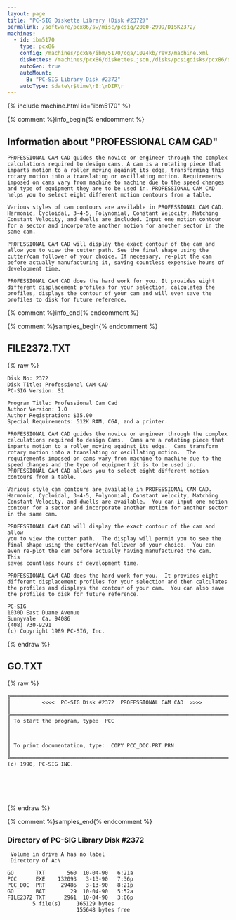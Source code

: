 ```yaml
---
layout: page
title: "PC-SIG Diskette Library (Disk #2372)"
permalink: /software/pcx86/sw/misc/pcsig/2000-2999/DISK2372/
machines:
  - id: ibm5170
    type: pcx86
    config: /machines/pcx86/ibm/5170/cga/1024kb/rev3/machine.xml
    diskettes: /machines/pcx86/diskettes.json,/disks/pcsigdisks/pcx86/diskettes.json
    autoGen: true
    autoMount:
      B: "PC-SIG Library Disk #2372"
    autoType: $date\r$time\rB:\rDIR\r
---
```


{% include machine.html id="ibm5170" %}

{% comment %}info_begin{% endcomment %}

## Information about "PROFESSIONAL CAM CAD"

    PROFESSIONAL CAM CAD guides the novice or engineer through the complex
    calculations required to design cams. A cam is a rotating piece that
    imparts motion to a roller moving against its edge, transforming this
    rotary motion into a translating or oscillating motion. Requirements
    imposed on cams vary from machine to machine due to the speed changes
    and type of equipment they are to be used in. PROFESSIONAL CAM CAD
    helps you to select eight different motion contours from a table.
    
    Various styles of cam contours are available in PROFESSIONAL CAM CAD.
    Harmonic, Cycloidal, 3-4-5, Polynomial, Constant Velocity, Matching
    Constant Velocity, and dwells are included. Input one motion contour
    for a sector and incorporate another motion for another sector in the
    same cam.
    
    PROFESSIONAL CAM CAD will display the exact contour of the cam and
    allow you to view the cutter path. See the final shape using the
    cutter/cam follower of your choice. If necessary, re-plot the cam
    before actually manufacturing it, saving countless expensive hours of
    development time.
    
    PROFESSIONAL CAM CAD does the hard work for you. It provides eight
    different displacement profiles for your selection, calculates the
    profiles, displays the contour of your cam and will even save the
    profiles to disk for future reference.
{% comment %}info_end{% endcomment %}

{% comment %}samples_begin{% endcomment %}

## FILE2372.TXT

{% raw %}
```
Disk No: 2372                                                           
Disk Title: Professional CAM CAD                                        
PC-SIG Version: S1                                                      
                                                                        
Program Title: Professional Cam Cad                                     
Author Version: 1.0                                                     
Author Registration: $35.00                                             
Special Requirements: 512K RAM, CGA, and a printer.                     
                                                                        
PROFESSIONAL CAM CAD guides the novice or engineer through the complex  
calculations required to design Cams.  Cams are a rotating piece that   
imparts motion to a roller moving against its edge.  Cams transform     
rotary motion into a translating or oscillating motion.  The            
requirements imposed on cams vary from machine to machine due to the    
speed changes and the type of equipment it is to be used in.            
PROFESSIONAL CAM CAD allows you to select eight different motion        
contours from a table.                                                  
                                                                        
Various style cam contours are available in PROFESSIONAL CAM CAD.       
Harmonic, Cycloidal, 3-4-5, Polynomial, Constant Velocity, Matching     
Constant Velocity, and dwells are available.  You can input one motion  
contour for a sector and incorporate another motion for another sector  
in the same cam.                                                        
                                                                        
PROFESSIONAL CAM CAD will display the exact contour of the cam and allow
you to view the cutter path.  The display will permit you to see the    
final shape using the cutter/cam follower of your choice.  You can      
even re-plot the cam before actually having manufactured the cam.  This 
saves countless hours of development time.                              
                                                                        
PROFESSIONAL CAM CAD does the hard work for you.  It provides eight     
different displacement profiles for your selection and then calculates  
the profiles and displays the contour of your cam.  You can also save   
the profiles to disk for future reference.                              
                                                                        
PC-SIG                                                                  
1030D East Duane Avenue                                                 
Sunnyvale  Ca. 94086                                                    
(408) 730-9291                                                          
(c) Copyright 1989 PC-SIG, Inc.                                         
```
{% endraw %}

## GO.TXT

{% raw %}
```
╔═══════════════════════════════════════════════════════════════════════╗
║          <<<<  PC-SIG Disk #2372  PROFESSIONAL CAM CAD  >>>>          ║
╠═══════════════════════════════════════════════════════════════════════╣
║ To start the program, type:  PCC                                      ║
║                                                                       ║
║ To print documentation, type:  COPY PCC_DOC.PRT PRN                   ║
╚═══════════════════════════════════════════════════════════════════════╝
(c) 1990, PC-SIG INC.






```
{% endraw %}

{% comment %}samples_end{% endcomment %}

### Directory of PC-SIG Library Disk #2372

     Volume in drive A has no label
     Directory of A:\

    GO       TXT       560  10-04-90   6:21a
    PCC      EXE    132093   3-13-90   7:36p
    PCC_DOC  PRT     29486   3-13-90   8:21p
    GO       BAT        29  10-04-90   5:52a
    FILE2372 TXT      2961  10-04-90   3:06p
            5 file(s)     165129 bytes
                          155648 bytes free
